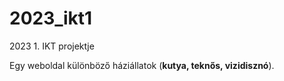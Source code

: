 # 2023_ikt1
2023 1. IKT projektje

Egy weboldal különböző háziállatok (<b>kutya, teknős, vizidisznó</b>).
